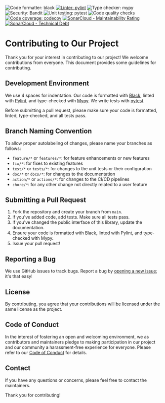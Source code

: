 <!-- Copyright 2024 - GitHub user: fredericks1982

Licensed under the Apache License, Version 2.0 (the "License");
you may not use this file except in compliance with the License.
You may obtain a copy of the License at

    http://www.apache.org/licenses/LICENSE-2.0

Unless required by applicable law or agreed to in writing, software
distributed under the License is distributed on an "AS IS" BASIS,
WITHOUT WARRANTIES OR CONDITIONS OF ANY KIND, either express or implied.
See the License for the specific language governing permissions and
limitations under the License.  -->

![Code formatter: black](https://img.shields.io/badge/code%20style-black-000000.svg)
[![Linter: pylint](https://img.shields.io/badge/linting-pylint-yellowgreen)](https://github.com/pylint-dev/pylint)
![Type checker: mypy](https://img.shields.io/badge/type%20checking-mypy-yellowgreen.svg)
![Security: Bandit](https://img.shields.io/badge/security-bandit-0cc.svg)
![Unit testing: pytest](https://img.shields.io/badge/testing-pytest-0A0.svg)
![Code quality checks](https://github.com/camedomotic-unofficial/came_domotic_unofficial/actions/workflows/code-quality.yml/badge.svg)
[![Code coverage: codecov](https://codecov.io/gh/camedomotic-unofficial/came_domotic_unofficial/graph/badge.svg?token=0QSJYP7EP3)](https://codecov.io/gh/camedomotic-unofficial/came_domotic_unofficial)
[![SonarCloud - Maintainability Rating](https://sonarcloud.io/api/project_badges/measure?project=camedomotic-unofficial_came_domotic_unofficial&metric=sqale_rating)](https://sonarcloud.io/summary/new_code?id=camedomotic-unofficial_came_domotic_unofficial)
[![SonarCloud - Technical Debt](https://sonarcloud.io/api/project_badges/measure?project=camedomotic-unofficial_came_domotic_unofficial&metric=sqale_index)](https://sonarcloud.io/summary/new_code?id=camedomotic-unofficial_came_domotic_unofficial)

# Contributing to Our Project

Thank you for your interest in contributing to our project! We welcome contributions from everyone. This document provides some guidelines for contributing.

## Development Environment

We use 4 spaces for indentation. Our code is formatted with [Black](https://black.readthedocs.io/en/stable/), linted with [Pylint](https://www.pylint.org/), and type-checked with [Mypy](http://mypy-lang.org/). We write tests with [pytest](https://docs.pytest.org/en/latest/).

Before submitting a pull request, please make sure your code is formatted, linted, type-checked, and all tests pass.

## Branch Naming Convention

To allow proper autolabeling of changes, please name your branches as follows:

- `feature/*` or `features/*`: for feature enhancements or new features
- `fix/*`: for fixes to existing features
- `test/*` or `tests/*`: for changes to the unit tests or their configuration
- `doc/*` or `docs/*`: for changes to the documentation
- `action/*` or `actions/*`: for changes to the CI/CD pipelines
- `chore/*`: for any other change not directly related to a user feature

## Submitting a Pull Request

1. Fork the repository and create your branch from `main`.
2. If you've added code, add tests. Make sure all tests pass.
3. If you've changed the public interface of this library, update the documentation.
4. Ensure your code is formatted with Black, linted with Pylint, and type-checked with Mypy.
5. Issue your pull request!

## Reporting a Bug

We use GitHub issues to track bugs. Report a bug by [opening a new issue](https://github.com/camedomotic-unofficial/came_domotic_unofficial/issues); it's that easy!

## License

By contributing, you agree that your contributions will be licensed under the same license as the project.

## Code of Conduct

In the interest of fostering an open and welcoming environment, we as contributors and maintainers pledge to making participation in our project and our community a harassment-free experience for everyone. Please refer to our [Code of Conduct](CODE_OF_CONDUCT.md) for details.

## Contact

If you have any questions or concerns, please feel free to contact the maintainers.

Thank you for contributing!
